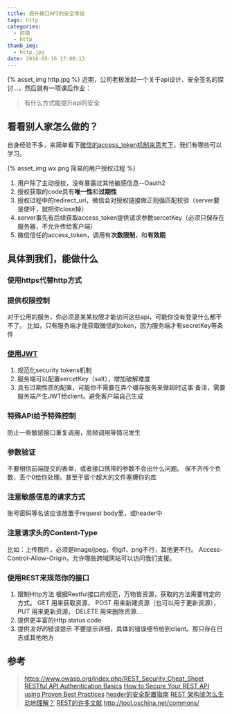 ```yaml
---
title: 提升接口API的安全等级
tags: http
categories:
  - 前端
  - http
thumb_img:
  - http.jpg
date: 2018-05-16 17:00:13
---
```


{% asset_img http.jpg %}
近期，公司老板发起一个关于api设计、安全签名的探讨...，然后就有一项课后作业：
> 有什么方式能提升api的安全

## 看看别人家怎么做的？
自身经验不多，来简单看下[微信的access_token机制来思考下](https://mp.weixin.qq.com/wiki?t=resource/res_main&id=mp1421140842)，我们有哪些可以学习。

{% asset_img wx.png 简易的用户授权过程 %}

1. 用户除了主动授权，没有暴露过其他敏感信息--Oauth2
2. 授权获取的code具有**唯一性**和**过期性**
3. 授权过程中的redirect_uri，微信会对授权链接做正则强匹配校验（server要是使坏，就把你close掉）
4. server事先有后续获取access_token提供请求参数sercetKey（必须只保存在服务器，不允许传给客户端）
5. 微信信任的access_token，调用有**次数限制**，和**有效期**

## 具体到我们，能做什么
### 使用https代替http方式

### 提供权限控制
对于公用的服务，你必须是某某权限才能访问这些api，可能你没有登录什么都干不了。
比如，只有服务端才能获取微信的token，因为服务端才有secretKey等条件

### [使用JWT](https://github.com/auth0/node-jsonwebtoken)
1. 规范化security tokens机制
2. 服务端可以配置sercetKey（salt），增加破解难度
3. 具有过期性质的配置，可能你不需要在弄个缓存服务来做超时这事
备注，需要服务端产生JWT给client。避免客户端自己生成

### 特殊API给予特殊控制
防止一些敏感接口重复调用，高频调用等情况发生

### 参数验证
不要相信前端提交的表单，或者接口携带的参数不会出什么问题。
保不齐传个负数，丢个0给你处理。甚至于留个超大的文件塞爆你的库

### 注意敏感信息的请求方式
账号密码等名该应该放置于request body里，或header中

### 注意请求头的Content-Type
比如：上传图片，必须是image/jpeg，你gif、png不行，其他更不行。
Access-Control-Allow-Origin，允许哪些跨域网站可以访问我们支援。

### 使用REST来规范你的接口
1. 限制Http方法
    根据Restful接口的规范，万物皆资源，获取的方法需要特定的方式。
    GET 用来获取资源，
    POST 用来新建资源（也可以用于更新资源），
    PUT 用来更新资源，
    DELETE 用来删除资源...
2. 提供更丰富的Http status code
3. 提供*友好的*错误提示
    不要提示详细，具体的错误细节给到client。那只存在日志或其他地方

## 参考
> https://www.owasp.org/index.php/REST_Security_Cheat_Sheet
  [RESTful API Authentication Basics](https://mp.weixin.qq.com/wiki?t=resource/res_main&id=mp1421140842)
  [How to Secure Your REST API using Proven Best Practices](https://stormpath.com/blog/secure-your-rest-api-right-way)
  [header的安全配置指南](https://www.cnblogs.com/doseoer/p/5676297.html)
  [REST 架构该怎么生动地理解？](https://www.zhihu.com/question/27785028)
  [REST的许多文献](https://github.com/aisuhua/restful-api-design-references)
  http://tool.oschina.net/commons/
